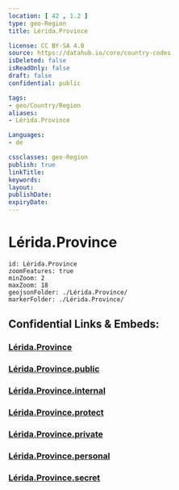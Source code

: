 ```yaml
---
location: [ 42 , 1.2 ] 
type: geo-Region
title: Lérida.Province

license: CC BY-SA 4.0
source: https://datahub.io/core/country-codes
isDeleted: false
isReadOnly: false
draft: false
confidential: public

tags:
- geo/Country/Region
aliases:
- Lérida.Province

Languages:
- de

cssclasses: geo-Region
publish: true
linkTitle: 
keywords: 
layout: 
publishDate: 
expiryDate: 
---
```


# Lérida.Province

```leaflet
id: Lérida.Province
zoomFeatures: true 
minZoom: 2 
maxZoom: 18
geojsonFolder: ./Lérida.Province/
markerFolder: ./Lérida.Province/
```


## Confidential Links & Embeds: 

### [Lérida.Province](/_Standards/Earth/Continent/Europe/Europe~South/Spain/Provinces~Spain/Catalunya/counties~Cataluña/Lérida.Province.md) 

### [Lérida.Province.public](/_public/Earth/Continent/Europe/Europe~South/Spain/Provinces~Spain/Catalunya/counties~Cataluña/Lérida.Province.public.md) 

### [Lérida.Province.internal](/_internal/Earth/Continent/Europe/Europe~South/Spain/Provinces~Spain/Catalunya/counties~Cataluña/Lérida.Province.internal.md) 

### [Lérida.Province.protect](/_protect/Earth/Continent/Europe/Europe~South/Spain/Provinces~Spain/Catalunya/counties~Cataluña/Lérida.Province.protect.md) 

### [Lérida.Province.private](/_private/Earth/Continent/Europe/Europe~South/Spain/Provinces~Spain/Catalunya/counties~Cataluña/Lérida.Province.private.md) 

### [Lérida.Province.personal](/_personal/Earth/Continent/Europe/Europe~South/Spain/Provinces~Spain/Catalunya/counties~Cataluña/Lérida.Province.personal.md) 

### [Lérida.Province.secret](/_secret/Earth/Continent/Europe/Europe~South/Spain/Provinces~Spain/Catalunya/counties~Cataluña/Lérida.Province.secret.md)

